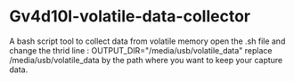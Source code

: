 # Gv4d10l-volatile-data-collector
A bash script tool to collect data from volatile memory
open the .sh file and change the thrid line : OUTPUT_DIR="/media/usb/volatile_data"
replace /media/usb/volatile_data by the path where you want to keep your capture data.
